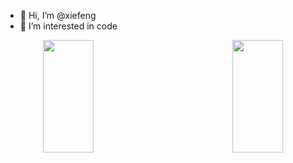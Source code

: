 - 👋 Hi, I’m @xiefeng
- 👀 I’m interested in code


<p align="center">
<img height="180em" width="40%" src="https://github-readme-stats.vercel.app/api?username=xiefenga&hide_border=true&hide_title=true&show_icons=true&layout=compact" align="left"/>
<img height="180em" width="40%" src="https://github-readme-stats.vercel.app/api/top-langs?username=xiefenga&layout=compact&hide_border=true&langs_count=10" align="right"/>
</p>

<!---
- 🌱 I’m currently learning ...
- 💞️ I’m looking to collaborate on ...
- 📫 How to reach me ...
--->

<!---
xiefenga/xiefenga is a ✨ special ✨ repository because its `README.md` (this file) appears on your GitHub profile.
You can click the Preview link to take a look at your changes.
--->
